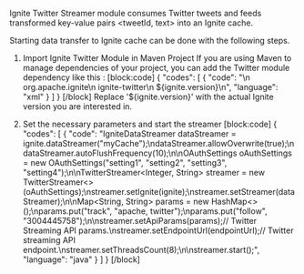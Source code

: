 Ignite Twitter Streamer module consumes Twitter tweets and feeds transformed key-value pairs <tweetId, text> into an Ignite cache.

Starting data transfer to Ignite cache can be done with the following steps.

1. Import Ignite Twitter Module in Maven Project
If you are using Maven to manage dependencies of your project, you can add the Twitter module
dependency like this :
[block:code]
{
  "codes": [
    {
      "code": "<dependency>\n  <groupId>org.apache.ignite</groupId>\n  <artifactId>ignite-twitter</artifactId>\n  <version>${ignite.version}</version>\n</dependency>",
      "language": "xml"
    }
  ]
}
[/block]
Replace '${ignite.version}' with the actual Ignite version you are interested in.

2. Set the necessary parameters and start the streamer
[block:code]
{
  "codes": [
    {
      "code": "IgniteDataStreamer dataStreamer = ignite.dataStreamer(\"myCache\");\ndataStreamer.allowOverwrite(true);\ndataStreamer.autoFlushFrequency(10);\n\nOAuthSettings oAuthSettings = new OAuthSettings(\"setting1\", \"setting2\", \"setting3\", \"setting4\");\n\nTwitterStreamer<Integer, String> streamer = new TwitterStreamer<>(oAuthSettings);\nstreamer.setIgnite(ignite);\nstreamer.setStreamer(dataStreamer);\n\nMap<String, String> params = new HashMap<>();\nparams.put(\"track\", \"apache, twitter\");\nparams.put(\"follow\", \"3004445758\");\n\nstreamer.setApiParams(params);// Twitter Streaming API params.\nstreamer.setEndpointUrl(endpointUrl);// Twitter streaming API endpoint.\nstreamer.setThreadsCount(8);\n\nstreamer.start();",
      "language": "java"
    }
  ]
}
[/block]